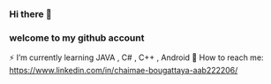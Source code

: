 ###  Hi there 👋
###  welcome to my github account
  ⚡ I’m currently learning JAVA , C# , C++ , Android
  💬 How to reach me: https://www.linkedin.com/in/chaimae-bougattaya-aab222206/
<!--
**ChaimaeBougattaya/ChaimaeBougattaya** is a ✨ _special_ ✨ repository because its `README.md` (this file) appears on your GitHub profile.

Here are some ideas to get you started:

- 🔭 I’m currently working on ...
- 🌱 I’m currently learning ...
- 👯 I’m looking to collaborate on ...
- 🤔 I’m looking for help with ...
- 💬 Ask me about ...
- 📫 How to reach me: ...
- 😄 Pronouns: ...
- ⚡ Fun fact: ...
-->
